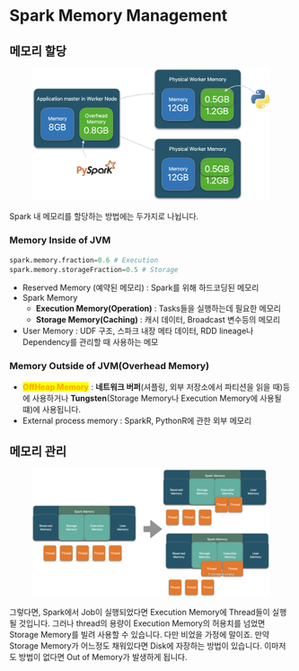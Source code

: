 # Spark Memory Management

## 메모리 할당

<figure><img src="../../.gitbook/assets/image (19).png" alt=""><figcaption></figcaption></figure>

Spark 내 메모리를 할당하는 방법에는 두가지로 나뉩니다.

### Memory Inside of JVM

```python
spark.memory.fraction=0.6 # Execution
spark.memory.storageFraction=0.5 # Storage
```

* Reserved Memory (예약된 메모리) : Spark를 위해 하드코딩된 메모리
* Spark Memory
  * **Execution Memory(Operation)** : Tasks들을 실행하는데 필요한 메모리
  * **Storage Memory(Caching)** : 캐시 데이터, Broadcast 변수등의 메모리
* User Memory : UDF 구조, 스파크 내장 메타 데이터, RDD lineage나 Dependency를 관리할 때 사용하는 메모

### Memory Outside of JVM(Overhead Memory)

* <mark style="color:orange;">**OffHeap Memory**</mark> : **네트워크 버퍼**(셔플링, 외부 저장소에서 파티션을 읽을 때)등에 사용하거나 **Tungsten**(Storage Memory나 Execution Memory에 사용될 떄)에 사용됩니다.
* External process memory : SparkR, PythonR에 관한 외부 메모리

## 메모리 관리

<figure><img src="../../.gitbook/assets/image (7).png" alt=""><figcaption></figcaption></figure>

그렇다면, Spark에서 Job이 실행되었다면 Execution Memory에 Thread들이 실행될 것입니다. 그러나 thread의 용량이 Execution Memory의 허용치를 넘었면 Storage Memory를 빌려 사용할 수 있습니다. 다만 비었을 가정에 말이죠. 만약 Storage Memory가 어느정도 채워있다면 Disk에 자장하는 방법이 있습니다. 이마저도 방법이 없다면 Out of Memory가 발생하게 됩니다.
